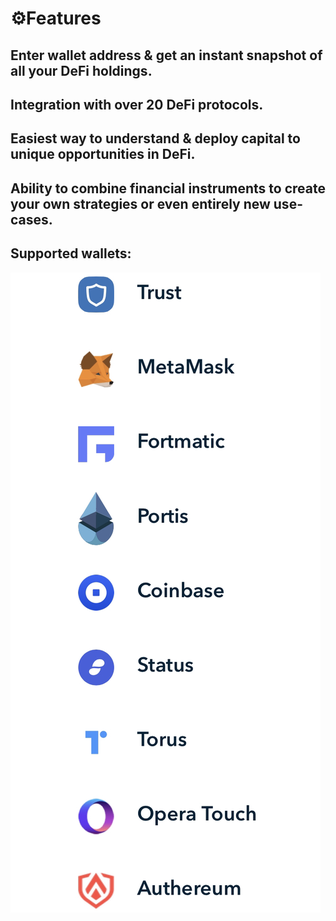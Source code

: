 # ⚙️Features

## **Enter wallet address & get an instant snapshot of all your DeFi holdings.** 

## **Integration with over 20 DeFi protocols.**

## **Easiest way to understand & deploy capital to unique opportunities in DeFi.**

## **Ability to combine financial instruments to create your own strategies or even entirely new use-cases.**

## **Supported wallets:** 

![Get Started on Zapper.Fi](.gitbook/assets/image%20%288%29.png)

